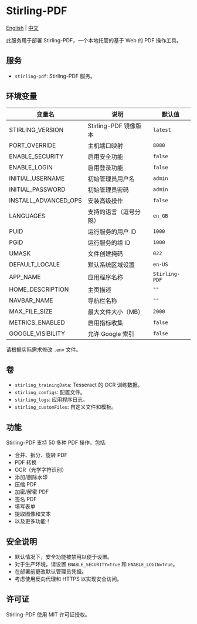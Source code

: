 # Stirling-PDF

[English](./README.md) | [中文](./README.zh.md)

此服务用于部署 Stirling-PDF，一个本地托管的基于 Web 的 PDF 操作工具。

## 服务

- `stirling-pdf`: Stirling-PDF 服务。

## 环境变量

| 变量名               | 说明                   | 默认值         |
| -------------------- | ---------------------- | -------------- |
| STIRLING_VERSION     | Stirling-PDF 镜像版本  | `latest`       |
| PORT_OVERRIDE        | 主机端口映射           | `8080`         |
| ENABLE_SECURITY      | 启用安全功能           | `false`        |
| ENABLE_LOGIN         | 启用登录功能           | `false`        |
| INITIAL_USERNAME     | 初始管理员用户名       | `admin`        |
| INITIAL_PASSWORD     | 初始管理员密码         | `admin`        |
| INSTALL_ADVANCED_OPS | 安装高级操作           | `false`        |
| LANGUAGES            | 支持的语言（逗号分隔） | `en_GB`        |
| PUID                 | 运行服务的用户 ID      | `1000`         |
| PGID                 | 运行服务的组 ID        | `1000`         |
| UMASK                | 文件创建掩码           | `022`          |
| DEFAULT_LOCALE       | 默认系统区域设置       | `en-US`        |
| APP_NAME             | 应用程序名称           | `Stirling-PDF` |
| HOME_DESCRIPTION     | 主页描述               | `""`           |
| NAVBAR_NAME          | 导航栏名称             | `""`           |
| MAX_FILE_SIZE        | 最大文件大小（MB）     | `2000`         |
| METRICS_ENABLED      | 启用指标收集           | `false`        |
| GOOGLE_VISIBILITY    | 允许 Google 索引       | `false`        |

请根据实际需求修改 `.env` 文件。

## 卷

- `stirling_trainingData`: Tesseract 的 OCR 训练数据。
- `stirling_configs`: 配置文件。
- `stirling_logs`: 应用程序日志。
- `stirling_customFiles`: 自定义文件和模板。

## 功能

Stirling-PDF 支持 50 多种 PDF 操作，包括:

- 合并、拆分、旋转 PDF
- PDF 转换
- OCR（光学字符识别）
- 添加/删除水印
- 压缩 PDF
- 加密/解密 PDF
- 签名 PDF
- 填写表单
- 提取图像和文本
- 以及更多功能！

## 安全说明

- 默认情况下，安全功能被禁用以便于设置。
- 对于生产环境，请设置 `ENABLE_SECURITY=true` 和 `ENABLE_LOGIN=true`。
- 在部署前更改默认管理员凭据。
- 考虑使用反向代理和 HTTPS 以实现安全访问。

## 许可证

Stirling-PDF 使用 MIT 许可证授权。
